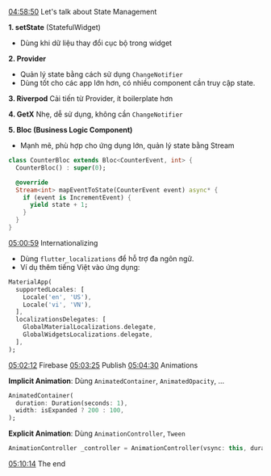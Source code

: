 [04:58:50](https://www.youtube.com/watch?v=3kaGC_DrUnw&list=WL&index=1&t=17930s) Let's talk about State Management

**1. setState** (StatefulWidget)
- Dùng khi dữ liệu thay đổi cục bộ trong widget

**2. Provider**
- Quản lý state bằng cách sử dụng `ChangeNotifier`
- Dùng tốt cho các app lớn hơn, có nhiều component cần truy cập state.

**3. Riverpod**
Cải tiến từ Provider, ít boilerplate hơn

**4. GetX**
Nhẹ, dễ sử dụng, không cần `ChangeNotifier`

**5. Bloc (Business Logic Component)**
- Mạnh mẽ, phù hợp cho ứng dụng lớn, quản lý state bằng Stream
```dart
class CounterBloc extends Bloc<CounterEvent, int> {
  CounterBloc() : super(0);

  @override
  Stream<int> mapEventToState(CounterEvent event) async* {
    if (event is IncrementEvent) {
      yield state + 1;
    }
  }
}
```

[05:00:59](https://www.youtube.com/watch?v=3kaGC_DrUnw&list=WL&index=1&t=18059s) Internationalizing
- Dùng `flutter_localizations` để hỗ trợ đa ngôn ngữ.
- Ví dụ thêm tiếng Việt vào ứng dụng:
```dart
MaterialApp(
  supportedLocales: [
    Locale('en', 'US'),
    Locale('vi', 'VN'),
  ],
  localizationsDelegates: [
    GlobalMaterialLocalizations.delegate,
    GlobalWidgetsLocalizations.delegate,
  ],
);
```

[05:02:12](https://www.youtube.com/watch?v=3kaGC_DrUnw&list=WL&index=1&t=18132s) Firebase
[05:03:25](https://www.youtube.com/watch?v=3kaGC_DrUnw&list=WL&index=1&t=18205s) Publish
[05:04:30](https://www.youtube.com/watch?v=3kaGC_DrUnw&list=WL&index=1&t=18270s) Animations

**Implicit Animation**: Dùng `AnimatedContainer`, `AnimatedOpacity`, ...
```dart
AnimatedContainer(
  duration: Duration(seconds: 1),
  width: isExpanded ? 200 : 100,
);
```

**Explicit Animation**: Dùng `AnimationController`, `Tween`
```dart
AnimationController _controller = AnimationController(vsync: this, duration: Duration(seconds: 2));
```

[05:10:14](https://www.youtube.com/watch?v=3kaGC_DrUnw&list=WL&index=1&t=18614s) The end
